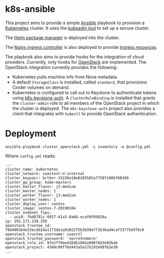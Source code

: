 # k8s-ansible

This project aims to provide a simple [Ansible](https://www.ansible.com/) playbook to
provision a [Kubernetes](https://kubernetes.io) cluster. It uses the
[kubeadm tool](https://kubernetes.io/docs/setup/independent/create-cluster-kubeadm/)
to set up a secure cluster.

The [Helm package manager](https://helm.sh/) is deployed into the cluster.

The [Nginx ingress controller](https://github.com/kubernetes/ingress/tree/master/controllers/nginx)
is also deployed to provide [Ingress resources](https://kubernetes.io/docs/concepts/services-networking/ingress/).

The playbook also aims to provide hooks for the integration of cloud providers. Currently, only
hooks for [OpenStack](https://www.openstack.org/) are implemented. The OpenStack integration
currently provides the following:

  * Kubernetes pulls machine info from Nova metadata.
  * A default `StorageClass` is installed, called `standard`, that provisions Cinder volumes on demand.
  * Kubernetes is configured to call out to Keystone to authenticate tokens using
    [k8s-keystone-auth](https://github.com/kubernetes/cloud-provider-openstack/blob/master/docs/using-keystone-webhook-authenticator-and-authorizer.md).
    A `ClusterRoleBinding` is installed that grants the `cluster-admin` role to all members of the OpenStack project in which the cluster is deployed.
    The `k8s-keystone-auth` project also provides a client that integrates with `kubectl` to provide OpenStack authentication.

# Deployment

    ansible-playbook cluster_openstack.yml -i inventory -e @config.yml

Where `config.yml` reads:

    ---
    cluster_name: kubernetes
    cluster_network: caastest-U-internal
    cluster_keypair: brtknr-33236e18e6285585a7f58f1006f88349
    cluster_gw_group: kube-masters
    cluster_master_flavor: j3.medium
    cluster_master_nodes: 1
    cluster_worker_flavor: j3.medium
    cluster_worker_nodes: 1
    cluster_deploy_user: centos
    cluster_image: centos-7-20190104
    cluster_nodenet_fips:
      - uuid: fbd8781c-0917-41a3-8a66-ecaf0f05826a
	ip: 192.171.139.250
    openstack_trustee_id: f8d4001b4e33ecdb24a11f3de1a9102275b3b39e7f1b3bad4caf33775d3f8c0
    openstack_trustee_username: caasctl
    openstack_trustee_password: 'secretnomore'
    openstack_role_id: 9fe2ff9ee4384b1894a90878d3e92bab
    openstack_project: 43d4c99f76d443a5a17b192e08fb2e30
    ...
